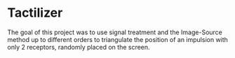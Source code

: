 # Tactilizer

The goal of this project was to use signal treatment and the Image-Source method up to different orders to triangulate the position of an impulsion with only 2 receptors, randomly placed on the screen.

